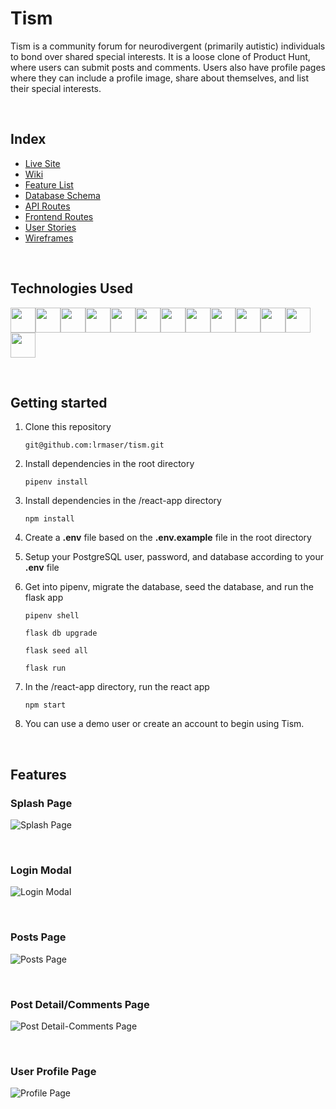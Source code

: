 # Tism

Tism is a community forum for neurodivergent (primarily autistic) individuals to bond over shared special interests. It is a loose clone of Product Hunt, where users can submit posts and comments. Users also have profile pages where they can include a profile image, share about themselves, and list their special interests.

<br>

## Index

* [Live Site](https://tism-app.herokuapp.com/)
* [Wiki](https://github.com/lrmaser/tism/wiki)
* [Feature List](https://github.com/lrmaser/tism/wiki/Feature-List)
* [Database Schema](https://github.com/lrmaser/tism/wiki/Database-Schema)
* [API Routes](https://github.com/lrmaser/tism/wiki/API-Routes)
* [Frontend Routes](https://github.com/lrmaser/tism/wiki/Frontend-Routes)
* [User Stories](https://github.com/lrmaser/tism/wiki/User-Stories)
* [Wireframes](https://github.com/lrmaser/tism/wiki/Wireframes)

<br>

## Technologies Used

<img src="https://cdn.jsdelivr.net/gh/devicons/devicon/icons/python/python-original.svg" height=40/><img src="https://cdn.jsdelivr.net/gh/devicons/devicon/icons/flask/flask-original.svg" height=40/><img src="https://cdn.jsdelivr.net/gh/devicons/devicon/icons/sqlalchemy/sqlalchemy-original.svg" height=40/><img src="https://cdn.jsdelivr.net/gh/devicons/devicon/icons/javascript/javascript-original.svg" height=40/><img src="https://cdn.jsdelivr.net/gh/devicons/devicon/icons/react/react-original.svg" height=40/><img src="https://cdn.jsdelivr.net/gh/devicons/devicon/icons/redux/redux-original.svg" height=40/><img src="https://cdn.jsdelivr.net/gh/devicons/devicon/icons/nodejs/nodejs-plain-wordmark.svg" height=40/><img  src="https://cdn.jsdelivr.net/gh/devicons/devicon/icons/css3/css3-original.svg" height=40/><img  src="https://cdn.jsdelivr.net/gh/devicons/devicon/icons/html5/html5-original.svg" height=40/><img src="https://cdn.jsdelivr.net/gh/devicons/devicon/icons/postgresql/postgresql-original.svg" height=40/><img  src="https://cdn.jsdelivr.net/gh/devicons/devicon/icons/git/git-original.svg" height=40/><img src="https://cdn.jsdelivr.net/gh/devicons/devicon/icons/docker/docker-original.svg" height=40/><img  src="https://cdn.jsdelivr.net/gh/devicons/devicon/icons/vscode/vscode-original.svg" height=40/>

<br>

## Getting started

1. Clone this repository
   ```
   git@github.com:lrmaser/tism.git
   ```

2. Install dependencies in the root directory
   ```
   pipenv install
   ```

3. Install dependencies in the /react-app directory
   ```
   npm install
   ```

4. Create a **.env** file based on the **.env.example** file in the root directory

5. Setup your PostgreSQL user, password, and database according to your **.env** file

6. Get into pipenv, migrate the database, seed the database, and run the flask app
   ```
   pipenv shell
   ```

   ```
   flask db upgrade
   ```

   ```
   flask seed all
   ```

   ```
   flask run
   ```

7. In the /react-app directory, run the react app
   ```
   npm start
   ```

8. You can use a demo user or create an account to begin using Tism.

<br>

## Features

### Splash Page
![Splash Page](https://user-images.githubusercontent.com/92398763/160252115-120f8958-0edb-4e7b-8c2a-e60568971dd1.png)

<br>

### Login Modal
![Login Modal](https://user-images.githubusercontent.com/92398763/160252120-93721f5f-7ee5-476e-933e-192dc76b20de.png)

<br>

### Posts Page
![Posts Page](https://user-images.githubusercontent.com/92398763/160252126-1af6aeca-f6e7-4e4b-9b4e-e67f8b3ac3b2.png)


<br>

### Post Detail/Comments Page
![Post Detail-Comments Page](https://user-images.githubusercontent.com/92398763/160252131-1febee6a-6103-4641-8882-83c8d53f54f2.png)


<br>

### User Profile Page
![Profile Page](https://user-images.githubusercontent.com/92398763/160252136-e4e0aca3-a9dd-417d-9076-e64addba44fc.png)

